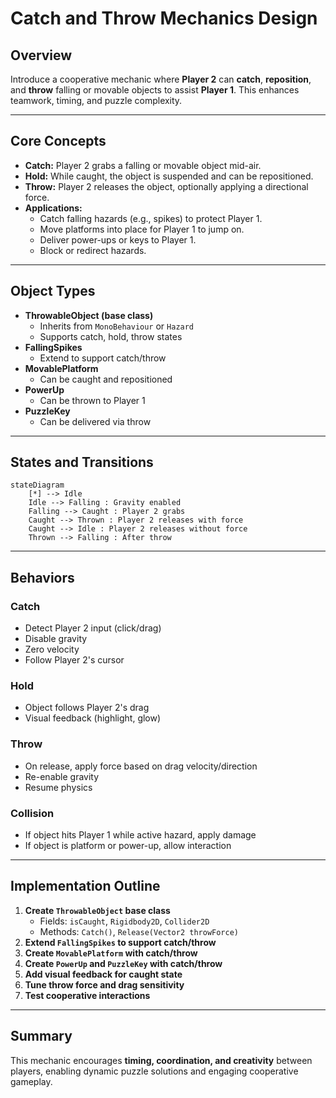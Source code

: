 # Catch and Throw Mechanics Design

## Overview

Introduce a cooperative mechanic where **Player 2** can **catch**, **reposition**, and **throw** falling or movable objects to assist **Player 1**. This enhances teamwork, timing, and puzzle complexity.

---

## Core Concepts

- **Catch:** Player 2 grabs a falling or movable object mid-air.
- **Hold:** While caught, the object is suspended and can be repositioned.
- **Throw:** Player 2 releases the object, optionally applying a directional force.
- **Applications:**
  - Catch falling hazards (e.g., spikes) to protect Player 1.
  - Move platforms into place for Player 1 to jump on.
  - Deliver power-ups or keys to Player 1.
  - Block or redirect hazards.

---

## Object Types

- **ThrowableObject (base class)**
  - Inherits from `MonoBehaviour` or `Hazard`
  - Supports catch, hold, throw states
- **FallingSpikes**
  - Extend to support catch/throw
- **MovablePlatform**
  - Can be caught and repositioned
- **PowerUp**
  - Can be thrown to Player 1
- **PuzzleKey**
  - Can be delivered via throw

---

## States and Transitions

```mermaid
stateDiagram
    [*] --> Idle
    Idle --> Falling : Gravity enabled
    Falling --> Caught : Player 2 grabs
    Caught --> Thrown : Player 2 releases with force
    Caught --> Idle : Player 2 releases without force
    Thrown --> Falling : After throw
```

---

## Behaviors

### Catch
- Detect Player 2 input (click/drag)
- Disable gravity
- Zero velocity
- Follow Player 2's cursor

### Hold
- Object follows Player 2's drag
- Visual feedback (highlight, glow)

### Throw
- On release, apply force based on drag velocity/direction
- Re-enable gravity
- Resume physics

### Collision
- If object hits Player 1 while active hazard, apply damage
- If object is platform or power-up, allow interaction

---

## Implementation Outline

1. **Create `ThrowableObject` base class**
   - Fields: `isCaught`, `Rigidbody2D`, `Collider2D`
   - Methods: `Catch()`, `Release(Vector2 throwForce)`
2. **Extend `FallingSpikes` to support catch/throw**
3. **Create `MovablePlatform` with catch/throw**
4. **Create `PowerUp` and `PuzzleKey` with catch/throw**
5. **Add visual feedback for caught state**
6. **Tune throw force and drag sensitivity**
7. **Test cooperative interactions**

---

## Summary

This mechanic encourages **timing, coordination, and creativity** between players, enabling dynamic puzzle solutions and engaging cooperative gameplay.